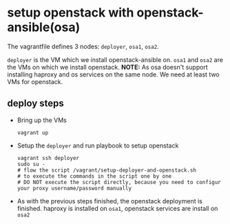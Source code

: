 # setup openstack with openstack-ansible(osa)

The vagrantfile defines 3 nodes: `deployer`, `osa1`, `osa2`.

`deployer` is the VM which we install openstack-ansible on.
`osa1` and `osa2` are the VMs on which we install openstack.
**NOTE:** As osa doesn't support installing haproxy and os services
on the same node. We need at least two VMs for openstack.


## deploy steps

- Bring up the VMs
  ```
  vagrant up
  ```

- Setup the `deployer` and run playbook to setup openstack
  ```
  vagrant ssh deployer
  sudo su -
  # flow the script /vagrant/setup-deployer-and-openstack.sh
  # to execute the commands in the script one by one
  # DO NOT execute the script directly, because you need to configur your proxy username/password manually
  ```

- As with the previous steps finished, the openstack deployment is finished.
haproxy is installed on `osa1`, openstack services are install on `osa2`
